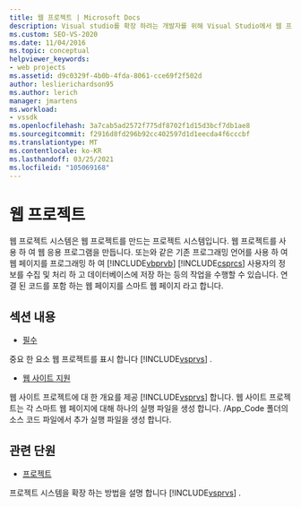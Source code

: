 ```yaml
---
title: 웹 프로젝트 | Microsoft Docs
description: Visual studio를 확장 하려는 개발자를 위해 Visual Studio에서 웹 프로젝트 시스템의 작동 방식에 대 한 내부 세부 정보에 대해 알아봅니다.
ms.custom: SEO-VS-2020
ms.date: 11/04/2016
ms.topic: conceptual
helpviewer_keywords:
- web projects
ms.assetid: d9c0329f-4b0b-4fda-8061-cce69f2f502d
author: leslierichardson95
ms.author: lerich
manager: jmartens
ms.workload:
- vssdk
ms.openlocfilehash: 3a7cab5ad2572f775df8702f1d15d3bcf7db1ae8
ms.sourcegitcommit: f2916d8fd296b92cc402597d1d1eecda4f6cccbf
ms.translationtype: MT
ms.contentlocale: ko-KR
ms.lasthandoff: 03/25/2021
ms.locfileid: "105069168"
---
```

# <a name="web-projects"></a>웹 프로젝트
웹 프로젝트 시스템은 웹 프로젝트를 만드는 프로젝트 시스템입니다. 웹 프로젝트를 사용 하 여 웹 응용 프로그램을 만듭니다. 또는와 같은 기존 프로그래밍 언어를 사용 하 여 웹 페이지를 프로그래밍 하 여 [!INCLUDE[vbprvb](../../code-quality/includes/vbprvb_md.md)] [!INCLUDE[csprcs](../../data-tools/includes/csprcs_md.md)] 사용자의 정보를 수집 및 처리 하 고 데이터베이스에 저장 하는 등의 작업을 수행할 수 있습니다. 연결 된 코드를 포함 하는 웹 페이지를 스마트 웹 페이지 라고 합니다.

## <a name="in-this-section"></a>섹션 내용
- [필수](../../extensibility/internals/web-project-essentials.md)

 중요 한 요소 웹 프로젝트를 표시 합니다 [!INCLUDE[vsprvs](../../code-quality/includes/vsprvs_md.md)] .

- [웹 사이트 지원](../../extensibility/internals/web-site-support.md)

 웹 사이트 프로젝트에 대 한 개요를 제공 [!INCLUDE[vsprvs](../../code-quality/includes/vsprvs_md.md)] 합니다. 웹 사이트 프로젝트는 각 스마트 웹 페이지에 대해 하나의 실행 파일을 생성 합니다. /App_Code 폴더의 소스 코드 파일에서 추가 실행 파일을 생성 합니다.

## <a name="related-sections"></a>관련 단원
- [프로젝트](../../extensibility/internals/projects.md)

 프로젝트 시스템을 확장 하는 방법을 설명 합니다 [!INCLUDE[vsprvs](../../code-quality/includes/vsprvs_md.md)] .
